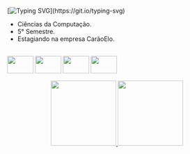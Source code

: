 [![Typing SVG](https://readme-typing-svg.demolab.com?font=Fira+Code&size=40&pause=1000&width=850&height=80&lines=Ol%C3%A1%2C+sejam+todos+bem-vindos(as)!!;Sou+Eliezer+Nascimento;Tenho+32+anos;Estudando+para+ser+um+Desenvolvedor!!)](https://git.io/typing-svg)

- Ciências da Computação.
- 5° Semestre.
- Estagiando na empresa CarãoElo.

<div style="display: inline_block"><br>
   <img align="center" height="40" width="60" src="https://cdn.jsdelivr.net/gh/devicons/devicon/icons/java/java-original-wordmark.svg" />
   <img align="center" height="40" width="60" src="https://cdn.jsdelivr.net/gh/devicons/devicon/icons/javascript/javascript-original.svg" />
   <img align="center" height="40" width="60" src="https://cdn.jsdelivr.net/gh/devicons/devicon/icons/html5/html5-original-wordmark.svg" />
   <img align="center" height="40" width="60" src="https://cdn.jsdelivr.net/gh/devicons/devicon/icons/css3/css3-original-wordmark.svg" />
</div>

<br>

<div align="center">
  <a href="https://github.com/Eliezer-hue">
  <img height="150em" src="https://github-readme-stats.vercel.app/api?username=Eliezer-hue&show_icons=true&theme=dark&include_all_commits=true&count_private=true"/>
  <img height="150em" src="https://github-readme-stats.vercel.app/api/top-langs/?username=Eliezer-hue&layout=compact&langs_count=7&theme=dark"/>
</div>



